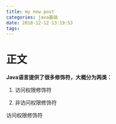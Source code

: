 ```yaml
---
title: my new post
categories: java基础
date: 2018-12-12 13:19:53
tags:
---
```

# 正文

**Java语言提供了很多修饰符，大概分为两类：**

1. 访问权限修饰符 

2. 非访问权限修饰符

访问权限修饰符


